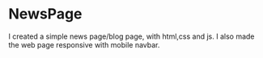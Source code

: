 # NewsPage
I created a simple news page/blog page, with html,css and js. I also made the web page responsive with mobile navbar.
